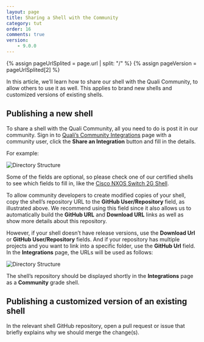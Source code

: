 ```yaml
---
layout: page
title: Sharing a Shell with the Community
category: tut
order: 16
comments: true
version:
    - 9.0.0
---
```


{% assign pageUrlSplited = page.url | split: "/" %}
{% assign pageVersion = pageUrlSplited[2] %}

In this article, we’ll learn how to share our shell with the Quali Community, to allow others to use it as well. This applies to brand new shells and customized versions of existing shells.

## Publishing a new shell

To share a shell with the Quali Community, all you need to do is post it in our community. 
Sign in to <a href="https://community.quali.com/integrations" target="_blank">Quali’s Community Integrations</a> page with a community user, click the **Share an Integration** button and fill in the details. 

For example:

![Directory Structure]({{site.baseurl}}/assets/new-integration-shell.png)

Some of the fields are optional, so please check one of our certified shells to see which fields to fill in, like the <a href="https://community.quali.com/repos/1336/cisco-nxos-switch-shell-2g-1" target="_blank">Cisco NXOS Switch 2G Shell</a>.

To allow community developers to create modified copies of your shell, copy the shell’s repository URL to the **GitHub User/Repository** field, as illustrated above. We recommend using this field since it also allows us to automatically build the **GitHub URL** and **Download URL** links as well as show more details about this repository.

However, if your shell doesn’t have release versions, use the **Download Url** or **GitHub User/Repository** fields. And if your repository has multiple projects and you want to link into a specific folder, use the **GitHub Url** field. In the **Integrations** page, the URLs will be used as follows:

![Directory Structure]({{site.baseurl}}/assets/new-integration-post.png)

The shell’s repository should be displayed shortly in the **Integrations** page as a **Community** grade shell.

## Publishing a customized version of an existing shell

In the relevant shell GitHub repository, open a pull request or issue that briefly explains why we should merge the change(s).

